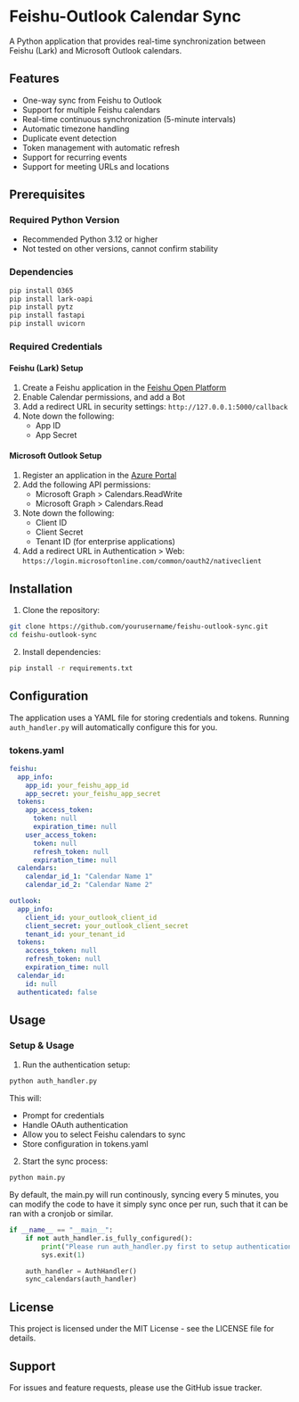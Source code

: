 # Feishu-Outlook Calendar Sync

A Python application that provides real-time synchronization between Feishu (Lark) and Microsoft Outlook calendars.

## Features

- One-way sync from Feishu to Outlook
- Support for multiple Feishu calendars
- Real-time continuous synchronization (5-minute intervals)
- Automatic timezone handling
- Duplicate event detection
- Token management with automatic refresh
- Support for recurring events
- Support for meeting URLs and locations

## Prerequisites

### Required Python Version
- Recommended Python 3.12 or higher
- Not tested on other versions, cannot confirm stability

### Dependencies
```bash
pip install O365
pip install lark-oapi
pip install pytz
pip install fastapi
pip install uvicorn
```

### Required Credentials

#### Feishu (Lark) Setup
1. Create a Feishu application in the [Feishu Open Platform](https://open.feishu.cn/)
2. Enable Calendar permissions, and add a Bot
3. Add a redirect URL in security settings: `http://127.0.0.1:5000/callback`
4. Note down the following:
   - App ID
   - App Secret

#### Microsoft Outlook Setup
1. Register an application in the [Azure Portal](https://portal.azure.com/)
2. Add the following API permissions:
   - Microsoft Graph > Calendars.ReadWrite
   - Microsoft Graph > Calendars.Read
3. Note down the following:
   - Client ID
   - Client Secret
   - Tenant ID (for enterprise applications)
4. Add a redirect URL in Authentication > Web: `https://login.microsoftonline.com/common/oauth2/nativeclient`

## Installation

1. Clone the repository:
```bash
git clone https://github.com/yourusername/feishu-outlook-sync.git
cd feishu-outlook-sync
```

2. Install dependencies:
```bash
pip install -r requirements.txt
```

## Configuration
The application uses a YAML file for storing credentials and tokens. Running `auth_handler.py` will automatically configure this for you.

### tokens.yaml
```yaml
feishu:
  app_info:
    app_id: your_feishu_app_id
    app_secret: your_feishu_app_secret
  tokens:
    app_access_token:
      token: null
      expiration_time: null
    user_access_token:
      token: null
      refresh_token: null
      expiration_time: null
  calendars:
    calendar_id_1: "Calendar Name 1"
    calendar_id_2: "Calendar Name 2"

outlook:
  app_info:
    client_id: your_outlook_client_id
    client_secret: your_outlook_client_secret
    tenant_id: your_tenant_id
  tokens:
    access_token: null
    refresh_token: null
    expiration_time: null
  calendar_id:
    id: null
  authenticated: false
```

## Usage

### Setup & Usage

1. Run the authentication setup:
```bash
python auth_handler.py
```
This will:
- Prompt for credentials
- Handle OAuth authentication
- Allow you to select Feishu calendars to sync
- Store configuration in tokens.yaml

2. Start the sync process:
```bash
python main.py
```

By default, the main.py will run continously, syncing every 5 minutes, you can modify the code to have it simply sync once per run, such that it can be ran with a cronjob or similar.

```python
if __name__ == "__main__":
    if not auth_handler.is_fully_configured():
        print("Please run auth_handler.py first to setup authentication")
        sys.exit(1)

    auth_handler = AuthHandler()
    sync_calendars(auth_handler)
```

## License

This project is licensed under the MIT License - see the LICENSE file for details.

## Support

For issues and feature requests, please use the GitHub issue tracker.
